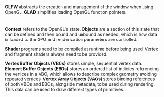 #

**GLFW** abstracts the creation and management of the window when using OpenGL. **GLAD** simplifies loading OpenGL function pointers.

#

**Context** refers to the OpenGL's state. **Objects** are a section of this state that can be defined and then bound and unbound as needed, which is how data is loaded to the GPU and renderization parameters are controlled.

**Shader** programs need to be compiled at runtime before being used. Vertex and fragment shaders always need to be provided. 

**Vertex Buffer Objects (VBOs)** stores simple, sequential vertex data. **Element Buffer Objects (EBOs)** stores an ordered list of indicies referencing the vertices in a VBO, which allows to describe complex geometry avoiding repeated vertices. **Vertex Array Objects (VAOs)** stores binding references of both VBOs and EBOs, alongside metadata, to be used during rendering. This data can be used to draw different types of primitives.